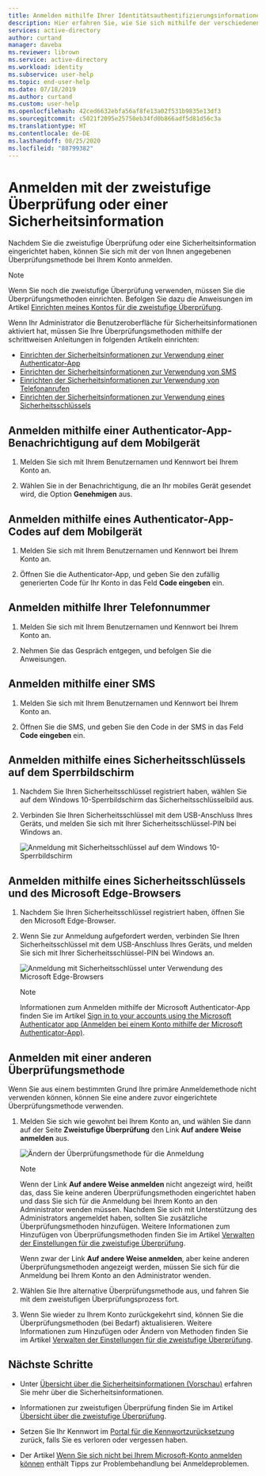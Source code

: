 ```yaml
---
title: Anmelden mithilfe Ihrer Identitätsauthentifizierungsinformationen – Azure AD
description: Hier erfahren Sie, wie Sie sich mithilfe der verschiedenen Methoden zur Identitätsüberprüfung in den Sicherheitsinformationen anmelden können.
services: active-directory
author: curtand
manager: daveba
ms.reviewer: librown
ms.service: active-directory
ms.workload: identity
ms.subservice: user-help
ms.topic: end-user-help
ms.date: 07/18/2019
ms.author: curtand
ms.custom: user-help
ms.openlocfilehash: 42ced6632ebfa56af8fe13a02f531b9835e13df3
ms.sourcegitcommit: c5021f2095e25750eb34fd0b866adf5d81d56c3a
ms.translationtype: HT
ms.contentlocale: de-DE
ms.lasthandoff: 08/25/2020
ms.locfileid: "88799382"
---
```

# <a name="sign-in-using-two-step-verification-or-security-info"></a>Anmelden mit der zweistufige Überprüfung oder einer Sicherheitsinformation

Nachdem Sie die zweistufige Überprüfung oder eine Sicherheitsinformation eingerichtet haben, können Sie sich mit der von Ihnen angegebenen Überprüfungsmethode bei Ihrem Konto anmelden.

> [!Note]
> Wenn Sie noch die zweistufige Überprüfung verwenden, müssen Sie die Überprüfungsmethoden einrichten. Befolgen Sie dazu die Anweisungen im Artikel [Einrichten meines Kontos für die zweistufige Überprüfung](multi-factor-authentication-end-user-first-time.md).
>
> Wenn Ihr Administrator die Benutzeroberfläche für Sicherheitsinformationen aktiviert hat, müssen Sie Ihre Überprüfungsmethoden mithilfe der schrittweisen Anleitungen in folgenden Artikeln einrichten:<ul><li>[Einrichten der Sicherheitsinformationen zur Verwendung einer Authenticator-App](security-info-setup-auth-app.md)</li><li>[Einrichten der Sicherheitsinformationen zur Verwendung von SMS](security-info-setup-text-msg.md)</li><li>[Einrichten der Sicherheitsinformationen zur Verwendung von Telefonanrufen](security-info-setup-phone-number.md)</li><li>[Einrichten der Sicherheitsinformationen zur Verwendung eines Sicherheitsschlüssels](security-info-setup-security-key.md)</li></ul>

## <a name="sign-in-using-an-authenticator-app-notification-on-your-mobile-device"></a>Anmelden mithilfe einer Authenticator-App-Benachrichtigung auf dem Mobilgerät

1. Melden Sie sich mit Ihrem Benutzernamen und Kennwort bei Ihrem Konto an.

2. Wählen Sie in der Benachrichtigung, die an Ihr mobiles Gerät gesendet wird, die Option **Genehmigen** aus.

## <a name="sign-in-using-an-authenticator-app-code-on-your-mobile-device"></a>Anmelden mithilfe eines Authenticator-App-Codes auf dem Mobilgerät

1. Melden Sie sich mit Ihrem Benutzernamen und Kennwort bei Ihrem Konto an.

2. Öffnen Sie die Authenticator-App, und geben Sie den zufällig generierten Code für Ihr Konto in das Feld **Code eingeben** ein.

## <a name="sign-in-using-your-phone-number"></a>Anmelden mithilfe Ihrer Telefonnummer

1. Melden Sie sich mit Ihrem Benutzernamen und Kennwort bei Ihrem Konto an.

2. Nehmen Sie das Gespräch entgegen, und befolgen Sie die Anweisungen.

## <a name="sign-in-using-a-text-message"></a>Anmelden mithilfe einer SMS

1. Melden Sie sich mit Ihrem Benutzernamen und Kennwort bei Ihrem Konto an.

2. Öffnen Sie die SMS, und geben Sie den Code in der SMS in das Feld **Code eingeben** ein.

## <a name="sign-in-using-a-security-key-at-the-lock-screen"></a>Anmelden mithilfe eines Sicherheitsschlüssels auf dem Sperrbildschirm

1. Nachdem Sie Ihren Sicherheitsschlüssel registriert haben, wählen Sie auf dem Windows 10-Sperrbildschirm das Sicherheitsschlüsselbild aus.

2. Verbinden Sie Ihren Sicherheitsschlüssel mit dem USB-Anschluss Ihres Geräts, und melden Sie sich mit Ihrer Sicherheitsschlüssel-PIN bei Windows an.

    ![Anmeldung mit Sicherheitsschlüssel auf dem Windows 10-Sperrbildschirm](./media/security-info/security-info-windows-10-lock-screen-security-key.png)

## <a name="sign-in-using-a-security-key-and-the-microsoft-edge-browser"></a>Anmelden mithilfe eines Sicherheitsschlüssels und des Microsoft Edge-Browsers

1. Nachdem Sie Ihren Sicherheitsschlüssel registriert haben, öffnen Sie den Microsoft Edge-Browser.

2. Wenn Sie zur Anmeldung aufgefordert werden, verbinden Sie Ihren Sicherheitsschlüssel mit dem USB-Anschluss Ihres Geräts, und melden Sie sich mit Ihrer Sicherheitsschlüssel-PIN bei Windows an.

    ![Anmeldung mit Sicherheitsschlüssel unter Verwendung des Microsoft Edge-Browsers](./media/security-info/security-info-edge-security-key.png)

    >[!NOTE]
    >Informationen zum Anmelden mithilfe der Microsoft Authenticator-App finden Sie im Artikel [Sign in to your accounts using the Microsoft Authenticator app (Anmelden bei einem Konto mithilfe der Microsoft Authenticator-App)](user-help-auth-app-sign-in.md).

## <a name="sign-in-using-another-verification-method"></a>Anmelden mit einer anderen Überprüfungsmethode

Wenn Sie aus einem bestimmten Grund Ihre primäre Anmeldemethode nicht verwenden können, können Sie eine andere zuvor eingerichtete Überprüfungsmethode verwenden.

1. Melden Sie sich wie gewohnt bei Ihrem Konto an, und wählen Sie dann auf der Seite **Zweistufige Überprüfung** den Link **Auf andere Weise anmelden** aus.

    ![Ändern der Überprüfungsmethode für die Anmeldung](media/security-info/two-factor-auth-signin-another-way.png)

    >[!Note]
    >Wenn der Link **Auf andere Weise anmelden** nicht angezeigt wird, heißt das, dass Sie keine anderen Überprüfungsmethoden eingerichtet haben und dass Sie sich für die Anmeldung bei Ihrem Konto an den Administrator wenden müssen. Nachdem Sie sich mit Unterstützung des Administrators angemeldet haben, sollten Sie zusätzliche Überprüfungsmethoden hinzufügen. Weitere Informationen zum Hinzufügen von Überprüfungsmethoden finden Sie im Artikel [Verwalten der Einstellungen für die zweistufige Überprüfung](multi-factor-authentication-end-user-manage-settings.md).
    >
    >Wenn zwar der Link **Auf andere Weise anmelden**, aber keine anderen Überprüfungsmethoden angezeigt werden, müssen Sie sich für die Anmeldung bei Ihrem Konto an den Administrator wenden.

2. Wählen Sie Ihre alternative Überprüfungsmethode aus, und fahren Sie mit dem zweistufigen Überprüfungsprozess fort.

3. Wenn Sie wieder zu Ihrem Konto zurückgekehrt sind, können Sie die Überprüfungsmethoden (bei Bedarf) aktualisieren. Weitere Informationen zum Hinzufügen oder Ändern von Methoden finden Sie im Artikel [Verwalten der Einstellungen für die zweistufige Überprüfung](multi-factor-authentication-end-user-manage-settings.md).

## <a name="next-steps"></a>Nächste Schritte

- Unter [Übersicht über die Sicherheitsinformationen (Vorschau)](./security-info-setup-signin.md) erfahren Sie mehr über die Sicherheitsinformationen.

- Informationen zur zweistufigen Überprüfung finden Sie im Artikel [Übersicht über die zweistufige Überprüfung](./multi-factor-authentication-end-user-first-time.md).

- Setzen Sie Ihr Kennwort im [Portal für die Kennwortzurücksetzung](https://passwordreset.microsoftonline.com/) zurück, falls Sie es verloren oder vergessen haben.

- Der Artikel [Wenn Sie sich nicht bei Ihrem Microsoft-Konto anmelden können](https://support.microsoft.com/help/12429/microsoft-account-sign-in-cant) enthält Tipps zur Problembehandlung bei Anmeldeproblemen.